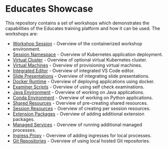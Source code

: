 Educates Showcase
=================

This repository contains a set of workshops which demonstrates the capabilities
of the Educates training platform and how it can be used. The workshops are:

* [Workshop Session](workshops/lab-workshop-session) - Overview of the containerized workshop environment.
* [Session Namespace](workshops/lab-session-namespace) - Overview of Kubernetes application deployment.
* [Virtual Cluster](workshops/lab-virtual-cluster) - Overview of optional virtual Kubernetes cluster.
* [Virtual Machines](workshops/lab-virtual-machines) - Overview of provisioning virtual machines.
* [Integrated Editor](workshops/lab-integrated-editor) - Overview of integrated VS Code editor.
* [Slide Presentations](workshops/lab-slide-presentations) - Overview of integrating slide presentations.
* [Docker Runtime](workshops/lab-docker-runtime) - Overview of deploying applications using docker.
* [Examiner Scripts](workshops/lab-examiner-scripts) - Overview of using self check examinations.
* [Java Environment](workshops/lab-java-environment) - Overview of working on Java applications.
* [Conda Environment](workshops/lab-conda-environment) - Overview of working on Python applications.
* [Shared Resources](workshops/lab-shared-resources) - Overview of pre-creating shared resources.
* [Session Resources](workshops/lab-session-resources) - Overview of creating per session resources.
* [Extension Packages](workshops/lab-extension-packages) - Overview of adding additional extension packages.
* [Managed Services](workshops/lab-managed-services) - Overview of running additional managed processes.
* [Ingress Proxy](workshops/lab-ingress-proxy) - Overview of adding ingresses for local processes.
* [Git Repositories](workshops/lab-git-repositories) - Overview of using local hosted Git repositories.
